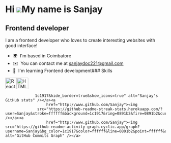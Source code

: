 Hi ![](https://user-images.githubusercontent.com/18350557/176309783-0785949b-9127-417c-8b55-ab5a4333674e.gif)My name is Sanjay
==============================================================================================================================

Frontend developer
------------------

I am a frontend developer who loves to create interesting websites with good interface!

*   🌍  I'm based in Coimbatore
*   ✉️  You can contact me at [sanjaydoc221@gmail.com](mailto:sanjaydoc221@gmail.com)
*   🧠  I'm learning Frontend development### Skills 
<p align="left">
<a href="https://reactjs.org/" target="_blank" rel="noreferrer"><img src="https://raw.githubusercontent.com/danielcranney/readme-generator/main/public/icons/skills/react-colored.svg" width="36" height="36" alt="React" /></a><a href="https://developer.mozilla.org/en-US/docs/Glossary/HTML5" target="_blank" rel="noreferrer"><img src="https://raw.githubusercontent.com/danielcranney/readme-generator/main/public/icons/skills/html5-colored.svg" width="36" height="36" alt="HTML5" /></a>
                    </p>
                    
                 1c1917&hide_border=true&show_icons=true" alt="Sanjay's GitHub stats" /></a><a
                      href="http://www.github.com/Sanjay"><img
                  src="https://github-readme-streak-stats.herokuapp.com/?user=Sanjay&stroke=ffffff&background=1c1917&ring=0891b2&fire=0891b2&currStreakNum=ffffff&currStreakLabel=0891b2&sideNums=ffffff&sideLabels=ffffff&dates=ffffff&hide_border=true" /></a><a
                      href="http://www.github.com/Sanjay"><img src="https://github-readme-activity-graph.cyclic.app/graph?username=Sanjay&bg_color=1c1917&color=ffffff&line=0891b2&point=ffffff&area_color=1c1917&area=true&hide_border=true&custom_title=GitHub%20Commits%20Graph" alt="GitHub Commits Graph" /></a>
